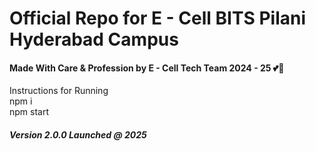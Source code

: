 <h1>Official Repo for E - Cell BITS Pilani Hyderabad Campus</h1>

<h4>Made With Care & Profession by E - Cell Tech Team 2024 - 25 💕💝   </h4>
Instructions for Running<br>
npm i <br>
npm start <br>

<h5> Version 2.0.0 Launched @ 2025</h5>
